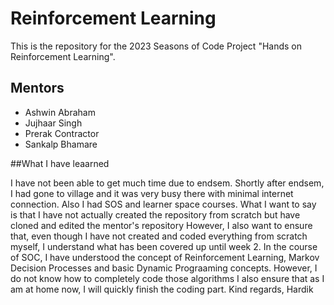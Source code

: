 # Reinforcement Learning

This is the repository for the 2023 Seasons of Code Project "Hands on Reinforcement Learning".

## Mentors

- Ashwin Abraham
- Jujhaar Singh
- Prerak Contractor
- Sankalp Bhamare

##What I have leaarned

I have not been able to get much time due to endsem. Shortly after endsem, I had gone to village and it was very busy there with minimal internet connection.
Also I had SOS and learner space courses.
What I want to say is that I have not actually created the repository from scratch but have cloned and edited the mentor's repository
However, I also want to ensure that, even though I have not created and coded everything from scratch myself, I understand what has been covered up until week 2.
In the course of SOC, I have understood the concept of Reinforcement Learning, Markov Decision Processes and basic Dynamic Prograaming concepts. However, I do not know how to completely code those algorithms
I also ensure that as I am at home now, I will quickly finish the coding part.
Kind regards,
Hardik
